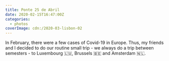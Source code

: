 ```yaml
---
title: Ponte 25 de Abril
date: 2020-02-15T16:47:00Z
categories:
  - photos
coverImage: cdn:/2020-03-lisbon-02
---
```


In February, there were a few cases of Covid-19 in Europe. Thus, my friends and I decided to do our routine small trip - we always do a trip between semesters - to Luxembourg 🇱🇺, Brussels 🇧🇪 and Amsterdam 🇳🇱.
